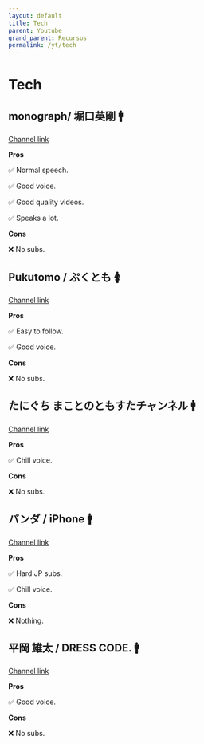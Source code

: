 ```yaml
---
layout: default
title: Tech
parent: Youtube
grand_parent: Recursos
permalink: /yt/tech
---
```


# Tech

## monograph/ 堀口英剛 🚹

[Channel link](https://www.youtube.com/@monograph_)

**Pros**

✅ Normal speech.

✅ Good voice.

✅ Good quality videos.

✅ Speaks a lot.

**Cons**

❌ No subs.

## Pukutomo / ぷくとも 🚺

[Channel link](https://www.youtube.com/@Pukutomo)

**Pros**

✅ Easy to follow.

✅ Good voice.

**Cons**

❌ No subs.

## たにぐち まことのともすたチャンネル 🚹

[Channel link](https://www.youtube.com/@tomosta)

**Pros**

✅ Chill voice.

**Cons**

❌ No subs.

## パンダ / iPhone 🚹

[Channel link](https://www.youtube.com/@panda.iphone)

**Pros**

✅ Hard JP subs.

✅ Chill voice.

**Cons**

❌ Nothing.

## 平岡 雄太 / DRESS CODE. 🚹

[Channel link](https://www.youtube.com/@Yuta_Hiraoka)

**Pros**

✅ Good voice.

**Cons**

❌ No subs.
